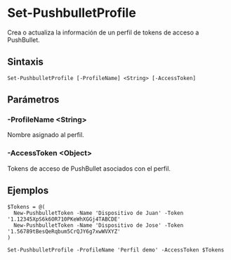 # Set-PushbulletProfile

Crea o actualiza la información de un perfil de tokens de acceso a PushBullet.

## Sintaxis

```
Set-PushbulletProfile [-ProfileName] <String> [-AccessToken]
```

## Parámetros

### -ProfileName \<String\>

Nombre asignado al perfil.

### -AccessToken \<Object\>

Tokens de acceso de PushBullet asociados con el perfil.

## Ejemplos
```
$Tokens = @(
  New-PushbulletToken -Name 'Dispositivo de Juan' -Token '1.12345XpS6k6OR710PKeWhXGGj4TABCDE'
  New-PushbulletToken -Name 'Dispositivo de Jose' -Token '1.56789tBesQeRqbum5CrQJY6g7xwWVXYZ'
)

Set-PushbulletProfile -ProfileName 'Perfil demo' -AccessToken $Tokens
```
